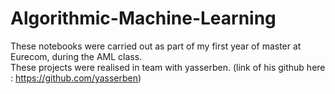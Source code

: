 # Algorithmic-Machine-Learning
These notebooks were carried out as part of my first year of master at Eurecom, during the AML class.  
These projects were realised in team with yasserben. (link of his github here : https://github.com/yasserben)

